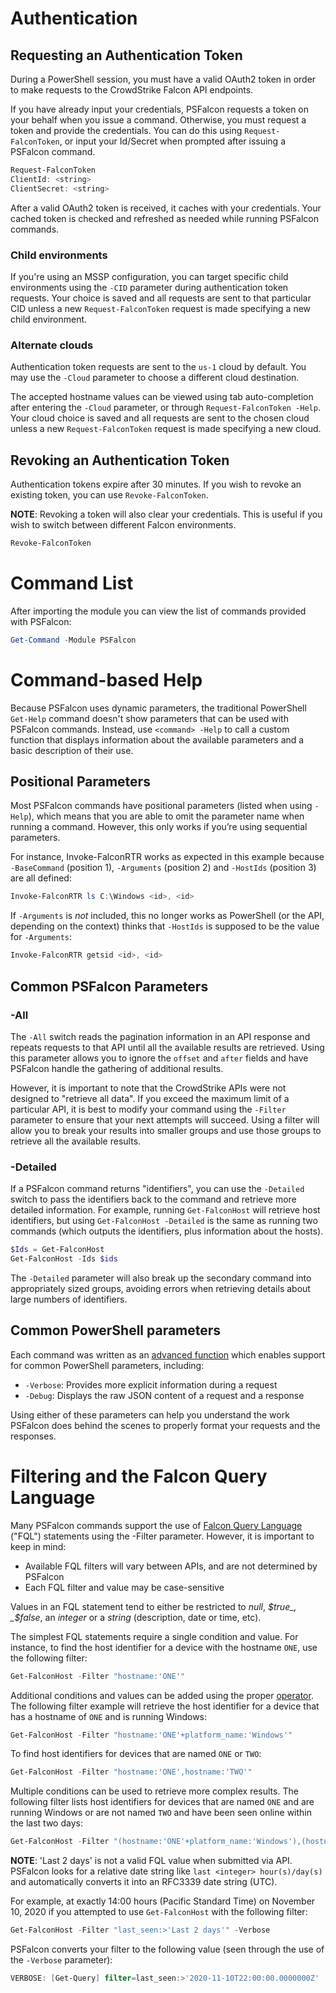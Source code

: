 # Authentication

## Requesting an Authentication Token

During a PowerShell session, you must have a valid OAuth2 token in order to make requests to the CrowdStrike Falcon API endpoints.

If you have already input your credentials, PSFalcon requests a token on your behalf when you issue a command. Otherwise, you must request a token and provide the credentials. You can do this using `Request-FalconToken`, or input your Id/Secret when prompted after issuing a PSFalcon command.

```powershell
Request-FalconToken
ClientId: <string>
ClientSecret: <string>
```

After a valid OAuth2 token is received, it caches with your credentials. Your cached token is checked and refreshed as needed while running PSFalcon commands.

### Child environments

If you're using an MSSP configuration, you can target specific child environments using the `-CID` parameter during authentication token requests. Your choice is saved and all requests are sent to that particular CID unless a new `Request-FalconToken` request is made specifying a new child environment.

### Alternate clouds

Authentication token requests are sent to the `us-1` cloud by default. You may use the `-Cloud` parameter to choose a different cloud destination.

The accepted hostname values can be viewed using tab auto-completion after entering the `-Cloud` parameter, or through `Request-FalconToken -Help`. Your cloud choice is saved and all requests are sent to the chosen cloud unless a new `Request-FalconToken` request is made specifying a new cloud.

## Revoking an Authentication Token

Authentication tokens expire after 30 minutes. If you wish to revoke an existing token, you can use `Revoke-FalconToken`.

**NOTE**: Revoking a token will also clear your credentials. This is useful if you wish to switch between different Falcon environments.

```powershell
Revoke-FalconToken
```

# Command List

After importing the module you can view the list of commands provided with PSFalcon:

```powershell
Get-Command -Module PSFalcon
```

# Command-based Help

Because PSFalcon uses dynamic parameters, the traditional PowerShell `Get-Help` command doesn't show parameters that can be used with PSFalcon commands. Instead, use `<command> -Help` to call a custom function that displays information about the available parameters and a basic description of their use.

## Positional Parameters

Most PSFalcon commands have positional parameters (listed when using `-Help`), which means that you are able to omit the parameter name when running a command. However, this only works if you’re using sequential parameters.

For instance, Invoke-FalconRTR works as expected in this example because `-BaseCommand` (position 1), `-Arguments` (position 2) and `-HostIds` (position 3) are all defined:

```powershell
Invoke-FalconRTR ls C:\Windows <id>, <id>
```

If `-Arguments` is _not_ included, this no longer works as PowerShell (or the API, depending on the context) thinks that `-HostIds` is supposed to be the value for `-Arguments`:

```powershell
Invoke-FalconRTR getsid <id>, <id>
```

## Common PSFalcon Parameters

### -All
The `-All` switch reads the pagination information in an API response and repeats requests to that API until all the available results are retrieved. Using this parameter allows you to ignore the `offset` and `after` fields and have PSFalcon handle the gathering of additional results.

However, it is important to note that the CrowdStrike APIs were not designed to "retrieve all data". If you exceed the maximum limit of a particular API, it is best to modify your command using the `-Filter` parameter to ensure that your next attempts will succeed. Using a filter will allow you to break your results into smaller groups and use those groups to retrieve all the available results.

### -Detailed
If a PSFalcon command returns "identifiers", you can use the `-Detailed` switch to pass the identifiers back to the command and retrieve more detailed information. For example, running `Get-FalconHost` will retrieve host identifiers, but using `Get-FalconHost -Detailed` is the same as running two commands (which outputs the identifiers, plus information about the hosts).

```powershell
$Ids = Get-FalconHost
Get-FalconHost -Ids $ids
```

The `-Detailed` parameter will also break up the secondary command into appropriately sized groups, avoiding errors when retrieving details about large numbers of identifiers.

## Common PowerShell parameters

Each command was written as an [advanced function](https://docs.microsoft.com/en-us/powershell/module/microsoft.powershell.core/about/about_functions_advanced?view=powershell-7) which enables support for common PowerShell parameters, including:

* `-Verbose`: Provides more explicit information during a request
* `-Debug`: Displays the raw JSON content of a request and a response

Using either of these parameters can help you understand the work PSFalcon does behind the scenes to properly format your requests and the responses.

# Filtering and the Falcon Query Language

Many PSFalcon commands support the use of [Falcon Query Language](https://falcon.crowdstrike.com/support/documentation/45/falcon-query-language-fql) \("FQL"\) statements using the -Filter parameter. However, it is important to keep in mind:

* Available FQL filters will vary between APIs, and are not determined by PSFalcon
* Each FQL filter and value may be case-sensitive

Values in an FQL statement tend to either be restricted to _null_, _$true_, _$false_, an _integer_ or a _string_ (description, date or time, etc). 

The simplest FQL statements require a single condition and value. For instance, to find the host identifier for a device with the hostname `ONE`, use the following filter:

```powershell
Get-FalconHost -Filter "hostname:'ONE'"
```

Additional conditions and values can be added using the proper [operator](https://falcon.crowdstrike.com/support/documentation/45/falcon-query-language-fql#Operators). The following filter example will retrieve the host identifier for a device that has a hostname of `ONE` and is running Windows:

```powershell
Get-FalconHost -Filter "hostname:'ONE'+platform_name:'Windows'"
```

To find host identifiers for devices that are named `ONE` or `TWO`:

```powershell
Get-FalconHost -Filter "hostname:'ONE',hostname:'TWO'"
```

Multiple conditions can be used to retrieve more complex results. The following filter lists host identifiers for devices that are named `ONE` and are running Windows or are not named `TWO` and have been seen online within the last two days:

```powershell
Get-FalconHost -Filter "(hostname:'ONE'+platform_name:'Windows'),(hostname:!'TWO'+last_seen:>'Last 2 days')"
```

**NOTE**: 'Last 2 days' is not a valid FQL value when submitted via API. PSFalcon looks for a relative date string like `last <integer> hour(s)/day(s)` and automatically converts it into an RFC3339 date string \(UTC\).

For example, at exactly 14:00 hours \(Pacific Standard Time\) on November 10, 2020 if you attempted to use `Get-FalconHost` with the following filter:

```powershell
Get-FalconHost -Filter "last_seen:>'Last 2 days'" -Verbose
```

PSFalcon converts your filter to the following value \(seen through the use of the `-Verbose` parameter\):

```powershell
VERBOSE: [Get-Query] filter=last_seen:>'2020-11-10T22:00:00.0000000Z'
```